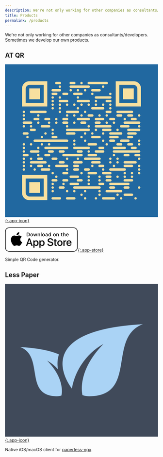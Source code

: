 ```yaml
---
description: We're not only working for other companies as consultants/developers. Sometimes we develop our own products.
title: Products
permalink: /products
---
```


We're not only working for other companies as consultants/developers. Sometimes we develop our own products.

## AT QR

[![AT QR](/assets/images/at-qr.png){:.app-icon}](/products/at-qr)

[![App Store](/assets/images/appstore.png){:.app-store}](https://apps.apple.com/de/app/at-qr/id1662094668?l=en)

Simple QR Code generator.

## Less Paper

[![Less Paper](/assets/images/less-paper.png){:.app-icon}](/products/less-paper)

Native iOS/macOS client for [paperless-ngx](https://github.com/paperless-ngx/paperless-ngx).
